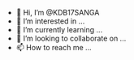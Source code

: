 - 👋 Hi, I’m @KDB17SANGA
- 👀 I’m interested in ...
- 🌱 I’m currently learning ...
- 💞️ I’m looking to collaborate on ...
- 📫 How to reach me ...

<!---
KDB17SANGA/KDB17SANGA is a ✨ special ✨ repository because its `README.md` (this file) appears on your GitHub profile.
You can click the Preview link to take a look at your changes.
--->
